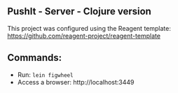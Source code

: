 PushIt - Server - Clojure version
---------------------------------

This project was configured using the Reagent template: https://github.com/reagent-project/reagent-template

## Commands:

* Run: ```lein figwheel```
* Access a browser: http://localhost:3449
